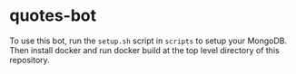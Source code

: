 # quotes-bot

To use this bot, run the `setup.sh` script in `scripts` to setup your MongoDB.
Then install docker and run docker build at the top level directory of this repository.
